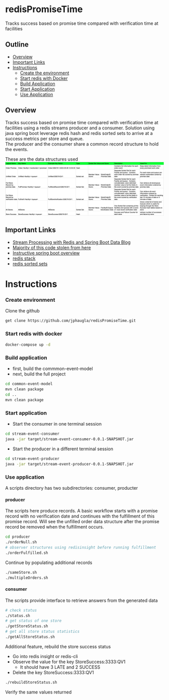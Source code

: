 # redisPromiseTime
Tracks success based on promise time compared with verification time at facilities

## Outline
- [Overview](#overview)
- [Important Links](#important-links)
- [Instructions](#instructions)
  - [Create the environment](#create-environment)
  - [Start redis with Docker](#start-redis-with-docker)
  - [Build Application](#build-application)
  - [Start Application](#start-application)
  - [Use Application](#use-application)

## Overview
Tracks success based on promise time compared with verification time at facilities using a redis streams producer and a consumer.
Solution using java spring boot leverage redis hash and redis sorted sets to arrive at a success metrics per store and queue.  
The producer and the consumer share a common record structure to hold the events.

These are the data structures used
![](images/redisDataStructures.png)

## Important Links
* [Stream Processing with Redis and Spring Boot Data Blog](https://howtodoinjava.com/spring-data/redis-streams-processing/)
* [Majority of this code stolen from here](https://github.com/lokeshgupta1981/Spring-Boot-Examples/tree/master/spring-redis-streams)
* [Instructive spring boot overview](https://howtodoinjava.com/spring-data/spring-boot-redis-with-lettuce-jedis/)
* [redis stack](https://developer.redis.com/create/redis-stack)
* [redis sorted sets](https://redis.io/docs/data-types/sorted-sets/)

# Instructions
### Create environment
Clone the github
```bash 
get clone https://github.com/jphaugla/redisPromiseTime.git
```
### Start redis with docker
```bash
docker-compose up -d 
```
### Build application
* first, build the commmon-event-model
* next, build the full project
```bash
cd common-event-model
mvn clean package
cd ..
mvn clean package
```

### Start application

* Start the consumer in one terminal session
```bash
cd stream-event-consumer
java -jar target/stream-event-consumer-0.0.1-SNAPSHOT.jar
```
* Start the producer in a different terminal session
```bash
cd stream-event-producer
java -jar target/stream-event-producer-0.0.1-SNAPSHOT.jar
```

### Use application
A scripts directory has two subdirectories:  consumer, producter

#### producer
The scripts here produce records.  A basic workflow starts with a promise record with no verification date and continues 
with the fulfillment of this promise record.  Will see the unfilled order data structure after the promise record be removed
when the fulfillment occurs.
```bash
cd producer
./orderNull.sh
# observer structures using redisinsight before running fulfillment
./orderFulfilled.sh
```
Continue by populating additional records
```bash
./sameStore.sh 
./multipleOrders.sh
```

#### consumer
The scripts provide interface to retrieve answers from the generated data
```bash
# check status 
./status.sh
# get status of one store
./getStoreStatus.sh
# get all store status statistics
./getAllStoreStatus.sh

```
Additional feature, rebuild the store success status
* Go into redis insight or redis-cli 
* Observe the value for the key StoreSuccess:3333:QV1
  * It should have 3 LATE and 2 SUCCESS
* Delete the key StoreSuccess:3333:QV1
```bash
./rebuildStoreStatus.sh
```
Verify the same values returned



